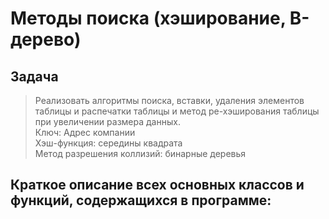 # Методы поиска (хэширование, В-дерево)
## Задача

>Реализовать алгоритмы поиска, вставки, удаления элементов таблицы и распечатки таблицы и метод ре-хэширования таблицы при увеличении размера данных.\
Ключ: Адрес компании\
Хэш-функция: середины квадрата\
Метод разрешения коллизий: бинарные деревья


## Краткое описание всех основных классов и функций, содержащихся в программе:
